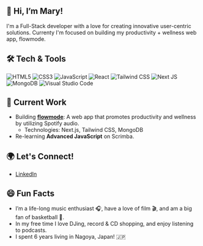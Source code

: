 ## 👋 Hi, I’m Mary!
I'm a Full-Stack developer with a love for creating innovative user-centric solutions. Currenty I'm focused on building my productivity + wellness web app, flowmode.

## 🛠 Tech & Tools
![HTML5](https://img.shields.io/badge/html5-%23E34F26.svg?style=for-the-badge&logo=html5&logoColor=white)
![CSS3](https://img.shields.io/badge/css3-%231572B6.svg?style=for-the-badge&logo=css3&logoColor=white)
![JavaScript](https://img.shields.io/badge/javascript-%23323330.svg?style=for-the-badge&logo=javascript&logoColor=%23F7DF1E)
![React](https://img.shields.io/badge/react-%2361DAFB.svg?style=for-the-badge&logo=react&logoColor=black)
![Tailwind CSS](https://img.shields.io/badge/tailwindcss-%2338B2AC.svg?style=for-the-badge&logo=tailwind-css&logoColor=white)
![Next JS](https://img.shields.io/badge/next.js-%23000000.svg?style=for-the-badge&logo=nextdotjs&logoColor=white)
![MongoDB](https://img.shields.io/badge/mongodb-%2347A248.svg?style=for-the-badge&logo=mongodb&logoColor=white)
![Visual Studio Code](https://img.shields.io/badge/Visual_Studio_Code-%23007ACC.svg?style=for-the-badge&logo=visual-studio-code&logoColor=white)

## 🔭 Current Work
- Building **[flowmode](https://github.com/ma-boles/flowmode)**: A web app that promotes productivity and wellness by utilizing Spotify audio.
  - Technologies: Next.js, Tailwind CSS, MongoDB
- Re-learning **Advanced JavaScript** on Scrimba.

## 🌍 Let's Connect!
- [LinkedIn](https://www.linkedin.com/in/mary-boles)

## 😄 Fun Facts
- I’m a life-long music enthusiast 🎧, have a love of film 🎬, and am a big fan of basketball 🏀.
- In my free time I love DJing, record & CD shopping, and enjoy listening to podcasts.
- I spent 6 years living in Nagoya, Japan! 🇯🇵 



<!---
ma-boles/ma-boles is a ✨ special ✨ repository because its `README.md` (this file) appears on your GitHub profile.
You can click the Preview link to take a look at your changes.
--->
